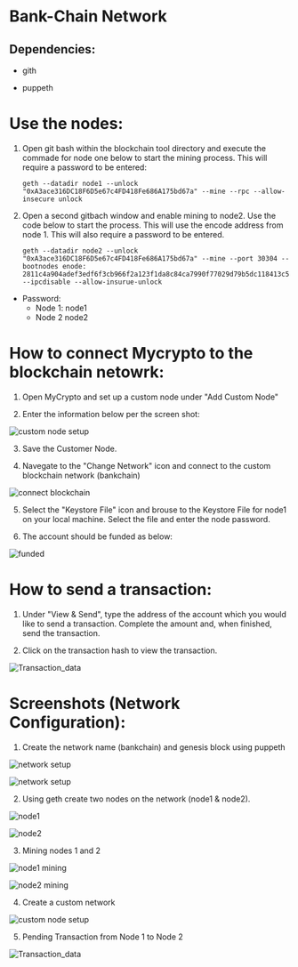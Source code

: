 # Bank-Chain Network

## Dependencies:

 - gith

 - puppeth

# Use the nodes:

 1. Open git bash within the blockchain tool directory and execute the commade for node one below to start the mining process.  This will require a password to be entered:

        geth --datadir node1 --unlock "0xA3ace316DC18F6D5e67c4FD418Fe686A175bd67a" --mine --rpc --allow-insecure unlock

 2. Open a second gitbach window and enable mining to node2.  Use the code below to start the process.  This will use the encode address from node 1.  This will also require a password to be entered.

        geth --datadir node2 --unlock "0xA3ace316DC18F6D5e67c4FD418Fe686A175bd67a" --mine --port 30304 --bootnodes enode: 2811c4a904adef3edf6f3cb966f2a123f1da8c84ca7990f77029d79b5dc118413c5787c0fa184c9052abd63d183e6fb0cb6086eaebc51f448dffdbcc90098327@127.0.0.1:30303 --ipcdisable --allow-insurue-unlock



- Password: 
    - Node 1: node1
    - Node 2  node2


# How to connect Mycrypto to the blockchain netowrk:

1. Open MyCrypto and set up a custom node under "Add Custom Node"

2. Enter the information below per the screen shot:

![custom node setup](Screenshots/custom_node_setup.PNG)

3. Save the Customer Node.

4. Navegate to the "Change Network" icon and connect to the custom blockchain network (bankchain)

![connect blockchain](Screenshots/Connect_network.PNG)

5. Select the "Keystore File" icon and brouse to the Keystore File for node1 on your local machine.  Select the file and enter the node password.

6. The account should be funded as below:

![funded](Screenshots/Funded_Account.PNG)


# How to send a transaction:

1. Under "View & Send", type the address of the account which you would like to send a transaction.  Complete the amount and, when finished, send the transaction.

2. Click on the transaction hash to view the transaction. 

![Transaction_data](Screenshots/Transaction_data.PNG)

 # Screenshots (Network Configuration):

1. Create the network name (bankchain) and genesis block using puppeth

![network setup](Screenshots/network_setup.PNG)

![network setup](Screenshots/network_setup2.PNG)

2. Using geth create two nodes on the network (node1 & node2).

![node1](Screenshots/node1.PNG)

![node2](Screenshots/node2.PNG)

3. Mining nodes 1 and 2

![node1 mining](Screenshots/node1_mining.PNG)

![node2 mining](Screenshots/node2_mining.PNG)

4. Create a custom network

![custom node setup](Screenshots/custom_node_setup.PNG)

5. Pending Transaction from Node 1 to Node 2

![Transaction_data](Screenshots/Transaction_data.PNG)